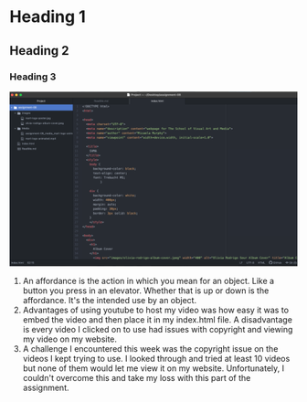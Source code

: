 # Heading 1
## Heading 2
### Heading 3

![Screenshot](./images/screenshot.png)

1) An affordance is the action in which you mean for an object. Like a button you press in an elevator. Whether that is up or down is the affordance. It's the intended use by an object.
2) Advantages of using youtube to host my video was how easy it was to embed the video and then place it in my index.html file. A disadvantage is every video I clicked on to use had issues with copyright and viewing my video on my website.
3) A challenge I encountered this week was the copyright issue on the videos I kept trying to use. I looked through and tried at least 10 videos but none of them would let me view it on my website. Unfortunately, I couldn't overcome this and take my loss with this part of the assignment. 
